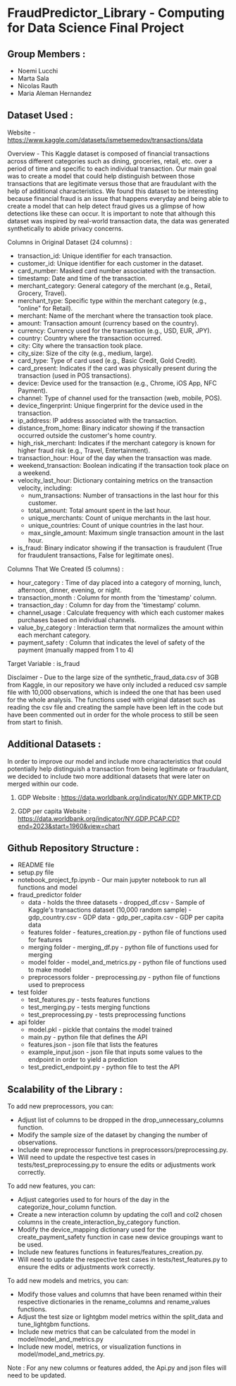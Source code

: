 # FraudPredictor_Library - Computing for Data Science Final Project

## Group Members :
- Noemi Lucchi
- Marta Sala
- Nicolas Rauth
- Maria Aleman Hernandez 


## Dataset Used :
Website - https://www.kaggle.com/datasets/ismetsemedov/transactions/data 

Overview - This Kaggle dataset is composed of financial transactions across different categories such as dining, groceries, retail, etc. over a period of time and specific to each individual transaction. Our main goal was to create a model that could help distinguish between those transactions that are legitimate versus those that are fraudulant with the help of additional characteristics. We found this dataset to be interesting because financial fraud is an issue that happens everyday and being able to create a model that can help detect fraud gives us a glimpse of how detections like these can occur. It is important to note that although this dataset was inspired by real-world transaction data, the data was generated synthetically to abide privacy concerns.     

Columns in Original Dataset (24 columns) :
- transaction_id: Unique identifier for each transaction.
- customer_id: Unique identifier for each customer in the dataset.
- card_number: Masked card number associated with the transaction.
- timestamp: Date and time of the transaction.
- merchant_category: General category of the merchant (e.g., Retail, Grocery, Travel).
- merchant_type: Specific type within the merchant category (e.g., "online" for Retail).
- merchant: Name of the merchant where the transaction took place.
- amount: Transaction amount (currency based on the country).
- currency: Currency used for the transaction (e.g., USD, EUR, JPY).
- country: Country where the transaction occurred.
- city: City where the transaction took place.
- city_size: Size of the city (e.g., medium, large).
- card_type: Type of card used (e.g., Basic Credit, Gold Credit).
- card_present: Indicates if the card was physically present during the transaction (used in POS transactions).
- device: Device used for the transaction (e.g., Chrome, iOS App, NFC Payment).
- channel: Type of channel used for the transaction (web, mobile, POS).
- device_fingerprint: Unique fingerprint for the device used in the transaction.
- ip_address: IP address associated with the transaction.
- distance_from_home: Binary indicator showing if the transaction occurred outside the customer's home country.
- high_risk_merchant: Indicates if the merchant category is known for higher fraud risk (e.g., Travel, Entertainment).
- transaction_hour: Hour of the day when the transaction was made.
- weekend_transaction: Boolean indicating if the transaction took place on a weekend.
- velocity_last_hour: Dictionary containing metrics on the transaction velocity, including:
    - num_transactions: Number of transactions in the last hour for this customer.
    - total_amount: Total amount spent in the last hour.
    - unique_merchants: Count of unique merchants in the last hour.
    - unique_countries: Count of unique countries in the last hour.
    - max_single_amount: Maximum single transaction amount in the last hour.
- is_fraud: Binary indicator showing if the transaction is fraudulent (True for fraudulent transactions, False for legitimate ones).

Columns That We Created (5 columns) :
- hour_category : Time of day placed into a category of morning, lunch, afternoon, dinner, evening, or night.
- transaction_month : Column for month from the 'timestamp' column.
- transaction_day : Column for day from the 'timestamp' column.
- channel_usage : Calculate frequency with which each customer makes purchases based on individual channels.
- value_by_category : Interaction term that normalizes the amount within each merchant category.
- payment_safety : Column that indicates the level of safety of the payment (manually mapped from 1 to 4)

Target Variable : is_fraud

Disclaimer - Due to the large size of the synthetic_fraud_data.csv of 3GB from Kaggle, in our repository we have only included a reduced csv sample file with 10,000 observations, which is indeed the one that has been used for the whole analysis. The functions used with original dataset such as reading the csv file and creating the sample have been left in the code but have been commented out in order for the whole process to still be seen from start to finish. 


## Additional Datasets :
In order to improve our model and include more characteristics that could potentially help distinguish a transaction from being legitimate or fraudulant, we decided to include two more additional datasets that were later on merged within our code.

1. GDP
Website : https://data.worldbank.org/indicator/NY.GDP.MKTP.CD 

2. GDP per capita
Website : https://data.worldbank.org/indicator/NY.GDP.PCAP.CD?end=2023&start=1960&view=chart


## Github Repository Structure :
- README file
- setup.py file
- notebook_project_fp.ipynb - Our main jupyter notebook to run all functions and model
- fraud_predictor folder
    - data - holds the three datasets
          - dropped_df.csv - Sample of Kaggle's transactions dataset (10,000 random sample)
          - gdp_country.csv - GDP data
          - gdp_per_capita.csv - GDP per capita data
    - features folder
          - features_creation.py - python file of functions used for features
    - merging folder
          - merging_df.py - python file of functions used for merging
    - model folder
          - model_and_metrics.py - python file of functions used to make model
    - preprocessors folder
          - preprocessing.py - python file of functions used to preprocess 
- test folder
    - test_features.py - tests features functions 
    - test_merging.py - tests merging functions
    - test_preprocessing.py - tests preprocessing functions 
- api folder
    - model.pkl - pickle that contains the model trained 
    - main.py - python file that defines the API
    - features.json - json file that lists the features 
    - example_input.json - json file that inputs some values to the endpoint in order to yield a prediction 
    - test_predict_endpoint.py - python file to test the API


## Scalability of the Library :
To add new preprocessors, you can:
- Adjust list of columns to be dropped in the drop_unnecessary_columns function.
- Modify the sample size of the dataset by changing the number of observations.
- Include new preprocessor functions in preprocessors/preprocessing.py.
- Will need to update the respective test cases in tests/test_preprocessing.py to ensure the edits or adjustments work correctly.

To add new features, you can:
- Adjust categories used to for hours of the day in the categorize_hour_column function. 
- Create a new interaction column by updating the col1 and col2 chosen columns in the create_interaction_by_category function.
- Modify the device_mapping dictionary used for the create_payment_safety function in case new device groupings want to be used.
- Include new features functions in features/features_creation.py.
- Will need to update the respective test cases in tests/test_features.py to ensure the edits or adjustments work correctly.
     
To add new models and metrics, you can:
- Modify those values and columns that have been renamed within their respective dictionaries in the rename_columns and rename_values functions.
- Adjust the test size or lightgbm model metrics within the split_data and tune_lightgbm functions.
- Include new metrics that can be calculated from the model in model/model_and_metrics.py
- Include new model, metrics, or visualization functions in model/model_and_metrics.py.

Note : For any new columns or features added, the Api.py and json files will need to be updated.
